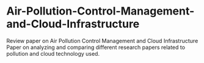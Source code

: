 # Air-Pollution-Control-Management-and-Cloud-Infrastructure
Review paper on Air Pollution Control Management and Cloud Infrastructure 
Paper on analyzing and comparing different research papers related to pollution and cloud technology used.
